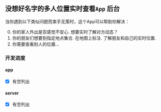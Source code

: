 

## 没想好名字的多人位置实时查看`App` 后台

当你遇到以下类似问题而束手无策时，这个App可以帮助你解决：

0. 你的家人外出是否感觉不安心. 想要实时了解对方动态？
0. 你的朋友们想要到指定地点集合. 在地图上标注. 了解朋友和自己的实时位置.
0. 你需要查看别人的位置...

### 开发进度

#### app

* [x] 有空列出

#### server

* [x] 有空列出
